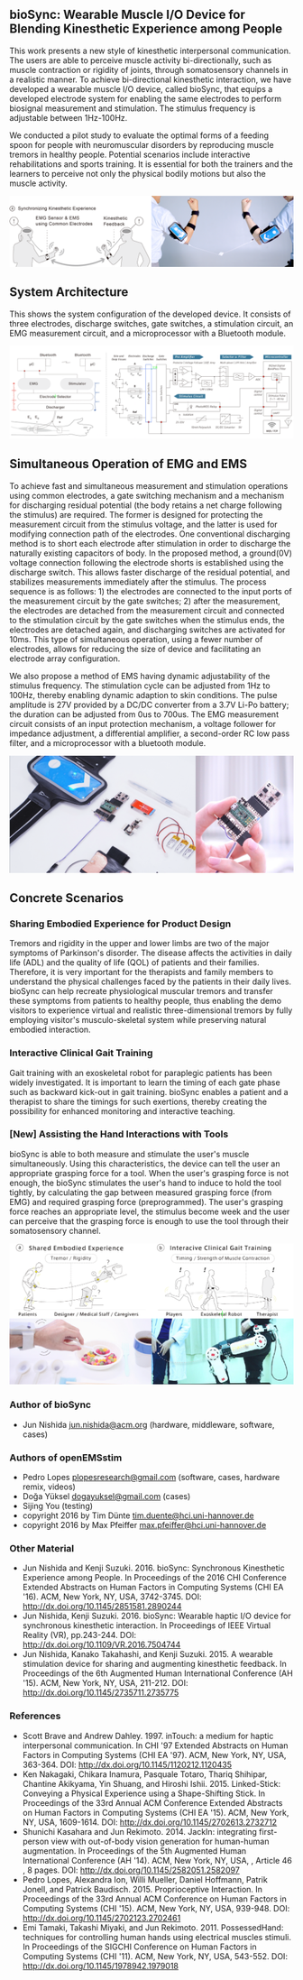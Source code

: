 ## bioSync: Wearable Muscle I/O Device for Blending Kinesthetic Experience among People 

This work presents a new style of kinesthetic interpersonal communication. The users are able to perceive muscle activity bi-directionally, such as muscle contraction or rigidity of joints, through somatosensory channels in a realistic manner.
To achieve bi-directional kinesthetic interaction, we have developed a wearable muscle I/O device, called bioSync, that equips a developed electrode system for enabling the same electrodes to perform biosignal measurement and stimulation. The stimulus frequency is adjustable between 1Hz-100Hz.

We conducted a pilot study to evaluate the optimal forms of a feeding spoon for people with neuromuscular disorders by reproducing muscle tremors in healthy people. Potential scenarios include interactive rehabilitations and sports training. It is essential for both the trainers and the learners to perceive not only the physical bodily motions but also the muscle activity.

![overview](extra/images/overview.png)

## System Architecture
This shows the system configuration of the developed device. It consists of three electrodes, discharge switches, gate switches, a stimulation circuit, an EMG measurement circuit, and a microprocessor with a Bluetooth module.

![architecture](extra/images/architecture.png)

## Simultaneous Operation of EMG and EMS
To achieve fast and simultaneous measurement and stimulation operations using common electrodes, a gate switching mechanism and a mechanism for discharging residual potential (the body retains a net charge following the stimulus) are required. The former is designed for protecting the measurement circuit from the stimulus voltage, and the latter is used for modifying connection path of the electrodes. One conventional discharging method is to short each electrode after stimulation in order to discharge the naturally existing capacitors of body. In the proposed method, a ground(0V) voltage connection following the electrode shorts is established using the discharge switch. This allows faster discharge of the residual potential, and stabilizes measurements immediately after the stimulus.
The process sequence is as follows: 1) the electrodes are connected to the input ports of the measurement circuit by the gate switches; 2) after the measurement, the electrodes are detached from the measurement circuit and connected to the stimulation circuit by the gate switches when the stimulus ends, the electrodes are detached again, and discharging switches are activated for 10ms. This type of  simultaneous operation, using a fewer number of electrodes, allows for reducing the size of device and facilitating an electrode array configuration.

We also propose a method of EMS having dynamic adjustability of the stimulus frequency. The stimulation cycle can be adjusted from 1Hz to 100Hz, thereby enabling dynamic adaption to skin conditions. The pulse amplitude is 27V provided by a DC/DC converter from a 3.7V Li-Po battery; the duration can be adjusted from 0us to 700us. The EMG measurement circuit consists of an input protection mechanism, a voltage follower for impedance adjustment, a differential amplifier, a second-order RC low pass filter, and a microprocessor with a bluetooth module. 

![config](extra/images/Configuration.png)

## Concrete Scenarios
### Sharing Embodied Experience for Product Design
Tremors and rigidity in the upper and lower limbs are two of the major symptoms of Parkinson's disorder. The disease affects the activities in daily life (ADL) and the quality of life (QOL) of patients and their families. Therefore, it is very important for the therapists and family members to understand the physical challenges faced by the patients in their daily lives. 
bioSync can help recreate physiological muscular tremors and transfer these symptoms from patients to healthy people, thus enabling the demo visitors to experience virtual and realistic three-dimensional tremors by fully employing visitor's musculo-skeletal system while preserving natural embodied interaction.

### Interactive Clinical Gait Training
Gait training with an exoskeletal robot for paraplegic patients has been widely investigated. It is important to learn the timing of each gate phase such as backward kick-out in gait training. bioSync enables a patient and a therapist to share the timings for such exertions, thereby creating the possibility for enhanced monitoring and interactive teaching.

### [New] Assisting the Hand Interactions with Tools
bioSync is able to both measure and stimulate the user's muscle simultaneously. Using this characteristics, the device can tell the user an appropriate grasping force for a tool. When the user's grasping force is not enough, the bioSync stimulates the user's hand to induce to hold the tool tightly, by calculating the gap between measured grasping force (from EMG) and required grasping force (preprogrammed).  The user's grasping force reaches an appropriate level, the stimulus become week and the user can perceive that the grasping force is enough to use the tool through their somatosensory channel.

![scenarios](extra/images/scenarios.png)

### Author of bioSync
* Jun Nishida <jun.nishida@acm.org> (hardware, middleware, software, cases)

### Authors of openEMSstim
* Pedro Lopes <plopesresearch@gmail.com> (software, cases, hardware remix, videos)
* Doğa Yüksel <dogayuksel@gmail.com> (cases)
* Sijing You (testing)
* copyright 2016 by Tim Dünte <tim.duente@hci.uni-hannover.de>
* copyright 2016 by Max Pfeiffer <max.pfeiffer@hci.uni-hannover.de>

### Other Material
* Jun Nishida and Kenji Suzuki. 2016. bioSync: Synchronous Kinesthetic Experience among People. In Proceedings of the 2016 CHI Conference Extended Abstracts on Human Factors in Computing Systems (CHI EA '16). ACM, New York, NY, USA, 3742-3745. DOI:
http://dx.doi.org/10.1145/2851581.2890244
* Jun Nishida, Kenji Suzuki. 2016. bioSync: Wearable haptic I/O device for synchronous kinesthetic interaction. In Proceedings of IEEE Virtual Reality (VR), pp.243-244. DOI:
http://dx.doi.org/10.1109/VR.2016.7504744
* Jun Nishida, Kanako Takahashi, and Kenji Suzuki. 2015. A wearable stimulation device for sharing and augmenting kinesthetic feedback. In Proceedings of the 6th Augmented Human International Conference (AH '15). ACM, New York, NY, USA, 211-212. DOI:
http://dx.doi.org/10.1145/2735711.2735775

### References
* Scott Brave and Andrew Dahley. 1997. inTouch: a medium for haptic interpersonal communication. In CHI '97 Extended Abstracts on Human Factors in Computing Systems (CHI EA '97). ACM, New York, NY, USA, 363-364. DOI:
http://dx.doi.org/10.1145/1120212.1120435
* Ken Nakagaki, Chikara Inamura, Pasquale Totaro, Thariq Shihipar, Chantine Akikyama, Yin Shuang, and Hiroshi Ishii. 2015. Linked-Stick: Conveying a Physical Experience using a Shape-Shifting Stick. In Proceedings of the 33rd Annual ACM Conference Extended Abstracts on Human Factors in Computing Systems (CHI EA '15). ACM, New York, NY, USA, 1609-1614. DOI:
http://dx.doi.org/10.1145/2702613.2732712
* Shunichi Kasahara and Jun Rekimoto. 2014. JackIn: integrating first-person view with out-of-body vision generation for human-human augmentation. In Proceedings of the 5th Augmented Human International Conference (AH '14). ACM, New York, NY, USA, , Article 46 , 8 pages. DOI:
http://dx.doi.org/10.1145/2582051.2582097
* Pedro Lopes, Alexandra Ion, Willi Mueller, Daniel Hoffmann, Patrik Jonell, and Patrick Baudisch. 2015. Proprioceptive Interaction. In Proceedings of the 33rd Annual ACM Conference on Human Factors in Computing Systems (CHI '15). ACM, New York, NY, USA, 939-948. DOI:
http://dx.doi.org/10.1145/2702123.2702461
* Emi Tamaki, Takashi Miyaki, and Jun Rekimoto. 2011. PossessedHand: techniques for controlling human hands using electrical muscles stimuli. In Proceedings of the SIGCHI Conference on Human Factors in Computing Systems (CHI '11). ACM, New York, NY, USA, 543-552. DOI: 
http://dx.doi.org/10.1145/1978942.1979018
